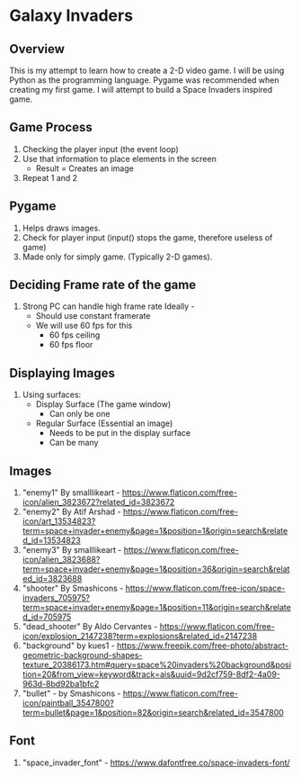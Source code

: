 # Galaxy Invaders

## Overview
This is my attempt to learn how to create a 2-D video game. I will be using Python as the programming language. Pygame was recommended when creating my first game. I will attempt to build a Space Invaders inspired game. 

## Game Process 
   1. Checking the player input (the event loop)           
   2. Use that information to place elements in the screen            
        - Result = Creates an image                         
   3. Repeat 1 and 2 

## Pygame 
   1. Helps draws images. 
   2. Check for player input 
       (input() stops the game, therefore useless of game)
   3. Made only for simply game. (Typically 2-D games).

## Deciding Frame rate of the game 
   1. Strong PC can handle high frame rate
   Ideally - 
       - Should use constant framerate
       - We will use 60 fps for this 
           * 60 fps ceiling
           * 60 fps floor 

## Displaying Images 
   1. Using surfaces:
       - Display Surface (The game window)
           * Can only be one
       - Regular Surface (Essential an image)
           * Needs to be put in the display surface 
           * Can be many 


## Images 
   1. "enemy1" By smalllikeart - https://www.flaticon.com/free-icon/alien_3823672?related_id=3823672
   2. "enemy2" By Atif Arshad - https://www.flaticon.com/free-icon/art_13534823?term=space+invader+enemy&page=1&position=1&origin=search&related_id=13534823
   3. "enemy3" By smalllikeart - https://www.flaticon.com/free-icon/alien_3823688?term=space+invader+enemy&page=1&position=36&origin=search&related_id=3823688
   4. "shooter" By Smashicons - https://www.flaticon.com/free-icon/space-invaders_705975?term=space+invader+enemy&page=1&position=11&origin=search&related_id=705975
   5. "dead_shooter" By Aldo Cervantes - https://www.flaticon.com/free-icon/explosion_2147238?term=explosions&related_id=2147238
   6. "background" by kues1 - https://www.freepik.com/free-photo/abstract-geometric-background-shapes-texture_20386173.htm#query=space%20invaders%20background&position=20&from_view=keyword&track=ais&uuid=9d2cf759-8df2-4a09-963d-8bd92ba1bfc2
   7. "bullet" - by Smashicons - https://www.flaticon.com/free-icon/paintball_3547800?term=bullet&page=1&position=82&origin=search&related_id=3547800 

## Font  
   1. "space_invader_font" - https://www.dafontfree.co/space-invaders-font/
